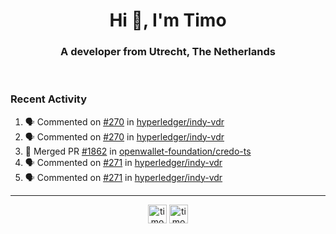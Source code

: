 <h1 align="center">Hi 👋, I'm Timo</h1>
<h3 align="center">A developer from Utrecht, The Netherlands</h3>
<br/>
<!-- https://github.com/rahuldkjain/github-profile-readme-generator --!>

<!--  <p align="left"><img src="https://github-readme-stats.vercel.app/api?username=timoglastra&show_icons=true&count_private=true&" alt="timoglastra" /></p> --!>

<!--
Github language stats
<p align="left"><img src="https://github-readme-stats.vercel.app/api/top-langs/?username=timoglastra&layout=compact" alt="timoglastra" /><p>
-->

<!-- Codestats language stats -->
<!-- <p align="left"><img src="https://codestats-readme.vercel.app/api/top-langs/?username=timoglastra&layout=compact&language_count=12" alt="timoglastra" /><p>    --!>
  
<h3>Recent Activity</h3>

<!--START_SECTION:activity-->
1. 🗣 Commented on [#270](https://github.com/hyperledger/indy-vdr/pull/270#issuecomment-2111680975) in [hyperledger/indy-vdr](https://github.com/hyperledger/indy-vdr)
2. 🗣 Commented on [#270](https://github.com/hyperledger/indy-vdr/pull/270#issuecomment-2111679245) in [hyperledger/indy-vdr](https://github.com/hyperledger/indy-vdr)
3. 🎉 Merged PR [#1862](https://github.com/openwallet-foundation/credo-ts/pull/1862) in [openwallet-foundation/credo-ts](https://github.com/openwallet-foundation/credo-ts)
4. 🗣 Commented on [#271](https://github.com/hyperledger/indy-vdr/pull/271#issuecomment-2110194538) in [hyperledger/indy-vdr](https://github.com/hyperledger/indy-vdr)
5. 🗣 Commented on [#271](https://github.com/hyperledger/indy-vdr/pull/271#issuecomment-2109568910) in [hyperledger/indy-vdr](https://github.com/hyperledger/indy-vdr)
<!--END_SECTION:activity-->

---

<p align="center">
<a href="https://twitter.com/timoglastra" target="blank"><img align="center" src="https://cdn.jsdelivr.net/npm/simple-icons@3.0.1/icons/twitter.svg" alt="timoglastra" height="30" width="30" /></a>
<a href="https://linkedin.com/in/timoglastra" target="blank"><img align="center" src="https://cdn.jsdelivr.net/npm/simple-icons@3.0.1/icons/linkedin.svg" alt="timoglastra" height="30" width="30" /></a>
</p>



